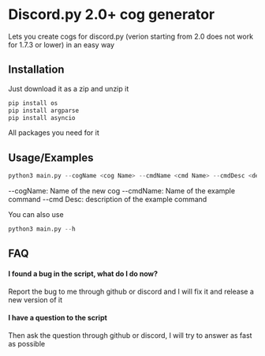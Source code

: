 
# Discord.py 2.0+ cog generator
Lets you create cogs for discord.py (verion starting from 2.0 does not work for 1.7.3 or lower)
in an easy way

## Installation

Just download it as a zip and unzip it

```python
pip install os
pip install argparse
pip install asyncio
```
All packages you need for it
    
## Usage/Examples

```python
python3 main.py --cogName <cog Name> --cmdName <cmd Name> --cmdDesc <description of the command from before>
```
--cogName: Name of the new cog
--cmdName: Name of the example command
--cmd Desc: description of the example command

You can also use
```python
python3 main.py --h
```


## FAQ

#### I found a bug in the script, what do I do now?

Report the bug to me through github or discord and I will fix it and release a new version of it

#### I have a question to the script

Then ask the question through github or discord, I will try to answer as fast as possible
